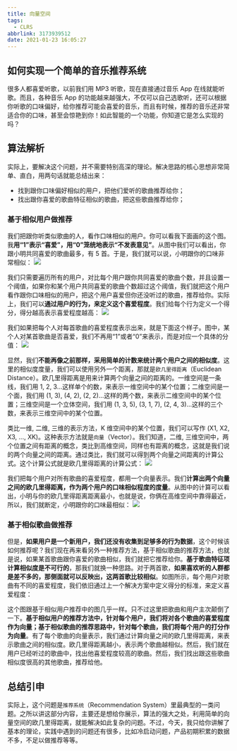 ```yaml
---
title: 向量空间
tags:
  - CLRS
abbrlink: 3173939512
date: 2021-01-23 16:05:27
---
```

## 如何实现一个简单的音乐推荐系统
很多人都喜爱听歌，以前我们用 MP3 听歌，现在直接通过音乐 App 在线就能听歌。而且，各种音乐 App 的功能越来越强大，不仅可以自己选歌听，还可以根据你听歌的口味偏好，给你推荐可能会喜爱的音乐，而且有时候，推荐的音乐还非常适合你的口味，甚至会惊艳到你！如此智能的一个功能，你知道它是怎么实现的吗？

## 算法解析
实际上，要解决这个问题，并不需要特别高深的理论。解决思路的核心思想非常简单、直白，用两句话就能总结出来：
- 找到跟你口味偏好相似的用户，把他们爱听的歌曲推荐给你；
- 找出跟你喜爱的歌曲特征相似的歌曲，把这些歌曲推荐给你；

<!--more-->
### 基于相似用户做推荐
我们把跟你听类似歌曲的人，看作口味相似的用户。你可以看我下面画的这个图。我**用“1”表示“喜爱”，用“0”笼统地表示“不发表意见”**。从图中我们可以看出，你跟小明共同喜爱的歌曲最多，有 5 首。于是，我们就可以说，小明跟你的口味非常相似：
![](https://raw.githubusercontent.com/necusjz/p/master/CLRS/geek/262.png)

我们只需要遍历所有的用户，对比每个用户跟你共同喜爱的歌曲个数，并且设置一个阈值，如果你和某个用户共同喜爱的歌曲个数超过这个阈值，我们就把这个用户看作跟你口味相似的用户，把这个用户喜爱但你还没听过的歌曲，推荐给你。实际上，我们可以**通过用户的行为，来定义这个喜爱程度**。我们给每个行为定义一个得分，得分越高表示喜爱程度越高：
![](https://raw.githubusercontent.com/necusjz/p/master/CLRS/geek/263.png)

我们如果把每个人对每首歌曲的喜爱程度表示出来，就是下面这个样子。图中，某个人对某首歌曲是否喜爱，我们不再用“1”或者“0”来表示，而是对应一个具体的分值：
![](https://raw.githubusercontent.com/necusjz/p/master/CLRS/geek/264.png)

显然，我们**不能再像之前那样，采用简单的计数来统计两个用户之间的相似度**。这里的相似度度量，我们可以使用另外一个距离，那就是`欧几里得距离`（Euclidean Distance）。欧几里得距离是用来计算两个向量之间的距离的。一维空间是一条线，我们用 1, 2, 3...这样单个的数，来表示一维空间中的某个位置；二维空间是一个面，我们用 (1, 3), (4, 2), (2, 2)...这样的两个数，来表示二维空间中的某个位置；三维空间是一个立体空间，我们用 (1, 3, 5), (3, 1, 7), (2, 4, 3)...这样的三个数，来表示三维空间中的某个位置。

类比一维, 二维, 三维的表示方法，K 维空间中的某个位置，我们可以写作 (X1​, X2​, X3​, ..., XK​)。这种表示方法就是`向量`（Vector）。我们知道，二维, 三维空间中，两个位置之间有距离的概念，类比到高维空间，同样也有距离的概念，这就是我们说的两个向量之间的距离。通过类比，我们就可以得到两个向量之间距离的计算公式。这个计算公式就是欧几里得距离的计算公式：
![](https://raw.githubusercontent.com/necusjz/p/master/CLRS/geek/265.png)

我们把每个用户对所有歌曲的喜爱程度，都用一个向量表示。我们**计算出两个向量之间的欧几里得距离，作为两个用户的口味相似程度的度量**。从图中的计算可以看出，小明与你的欧几里得距离距离最小，也就是说，你俩在高维空间中靠得最近，所以，我们就断定，小明跟你的口味最相似：
![](https://raw.githubusercontent.com/necusjz/p/master/CLRS/geek/266.png)

### 基于相似歌曲做推荐
但是，**如果用户是一个新用户，我们还没有收集到足够多的行为数据**，这个时候该如何推荐呢？我们现在再来看另外一种推荐方法，基于相似歌曲的推荐方法，也就是说，如果某首歌曲跟你喜爱的歌曲相似，我们就把它推荐给你。**基于歌曲特征项计算相似度是不可行的**，那我们就换一种思路。对于两首歌，**如果喜欢听的人群都是差不多的，那侧面就可以反映出，这两首歌比较相似**。如图所示，每个用户对歌曲有不同的喜爱程度，我们依旧通过上一个解决方案中定义得分的标准，来定义喜爱程度：
[](https://raw.githubusercontent.com/necusjz/p/master/CLRS/geek/267.png)

这个图跟基于相似用户推荐中的图几乎一样。只不过这里把歌曲和用户主次颠倒了一下。**基于相似用户的推荐方法中，针对每个用户，我们将对各个歌曲的喜爱程度作为向量；基于相似歌曲的推荐思路中，针对每个歌曲，我们将每个用户的打分作为向量**。有了每个歌曲的向量表示，我们通过计算向量之间的欧几里得距离，来表示歌曲之间的相似度。欧几里得距离越小，表示两个歌曲越相似。然后，我们就在用户已经听过的歌曲中，找出他喜爱程度较高的歌曲。然后，我们找出跟这些歌曲相似度很高的其他歌曲，推荐给他。

## 总结引申
实际上，这个问题是`推荐系统`（Recommendation System）里最典型的一类问题。之所以讲这部分内容，主要还是想给你展示，算法的强大之处，利用简单的向量空间的欧几里得距离，就能解决如此复杂的问题。不过，今天，我只给你讲解了基本的理论，实践中遇到的问题还有很多，比如冷启动问题，产品初期积累的数据不多，不足以做推荐等等。
